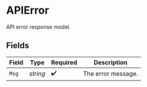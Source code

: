 # APIError

API error response model.


## Fields

| Field              | Type               | Required           | Description        |
| ------------------ | ------------------ | ------------------ | ------------------ |
| `Msg`              | *string*           | :heavy_check_mark: | The error message. |